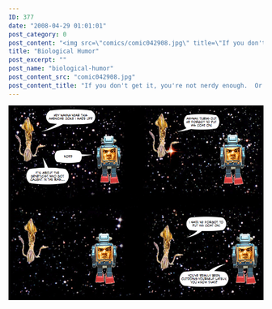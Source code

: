 ```yaml
---
ID: 377
date: "2008-04-29 01:01:01"
post_category: 0
post_content: "<img src=\"comics/comic042908.jpg\" title=\"If you don't get it, you're not nerdy enough.  Or you didn't read it aloud.\" />"
title: "Biological Humor"
post_excerpt: ""
post_name: "biological-humor"
post_content_src: "comic042908.jpg"
post_content_title: "If you don't get it, you're not nerdy enough.  Or you didn't read it aloud."
---
```



[![If you don't get it, you're not nerdy enough.  Or you didn't read it aloud.](/comics-hi-res/comic042908.jpg)](/comics-hi-res/comic042908.jpg "If you don't get it, you're not nerdy enough.  Or you didn't read it aloud.")
